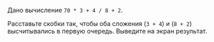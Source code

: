 Дано вычисление `70 * 3 + 4 / 8 + 2`.

Расставьте скобки так, чтобы оба сложения (`3 + 4`) и (`8 + 2`) высчитывались в первую очередь. Выведите на экран результат.
